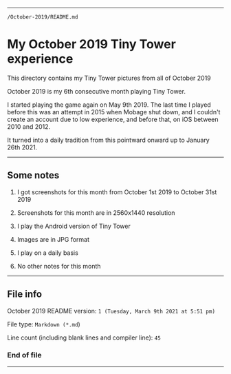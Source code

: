 
***

`/October-2019/README.md`

# My October 2019 Tiny Tower experience

This directory contains my Tiny Tower pictures from all of October 2019

October 2019 is my 6th consecutive month playing Tiny Tower.

I started playing the game again on May 9th 2019. The last time I played before this was an attempt in 2015 when Mobage shut down, and I couldn't create an account due to low experience, and before that, on iOS between 2010 and 2012.

It turned into a daily tradition from this pointward onward up to January 26th 2021.

***

## Some notes

1. I got screenshots for this month from October 1st 2019 to October 31st 2019

2. Screenshots for this month are in 2560x1440 resolution

3. I play the Android version of Tiny Tower

4. Images are in JPG format

5. I play on a daily basis

6. No other notes for this month

***

## File info

October 2019 README version: `1 (Tuesday, March 9th 2021 at 5:51 pm)`

File type: `Markdown (*.md`)

Line count (including blank lines and compiler line): `45`

### End of file

***

